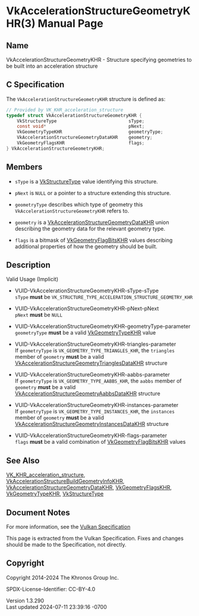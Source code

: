 # VkAccelerationStructureGeometryKHR(3) Manual Page

## Name

VkAccelerationStructureGeometryKHR - Structure specifying geometries to
be built into an acceleration structure



## <a href="#_c_specification" class="anchor"></a>C Specification

The `VkAccelerationStructureGeometryKHR` structure is defined as:

``` c
// Provided by VK_KHR_acceleration_structure
typedef struct VkAccelerationStructureGeometryKHR {
    VkStructureType                           sType;
    const void*                               pNext;
    VkGeometryTypeKHR                         geometryType;
    VkAccelerationStructureGeometryDataKHR    geometry;
    VkGeometryFlagsKHR                        flags;
} VkAccelerationStructureGeometryKHR;
```

## <a href="#_members" class="anchor"></a>Members

- `sType` is a [VkStructureType](https://registry.khronos.org/vulkan/specs/1.3-extensions/man/html/VkStructureType.html) value identifying
  this structure.

- `pNext` is `NULL` or a pointer to a structure extending this
  structure.

- `geometryType` describes which type of geometry this
  `VkAccelerationStructureGeometryKHR` refers to.

- `geometry` is a
  [VkAccelerationStructureGeometryDataKHR](https://registry.khronos.org/vulkan/specs/1.3-extensions/man/html/VkAccelerationStructureGeometryDataKHR.html)
  union describing the geometry data for the relevant geometry type.

- `flags` is a bitmask of
  [VkGeometryFlagBitsKHR](https://registry.khronos.org/vulkan/specs/1.3-extensions/man/html/VkGeometryFlagBitsKHR.html) values describing
  additional properties of how the geometry should be built.

## <a href="#_description" class="anchor"></a>Description

Valid Usage (Implicit)

- <a href="#VUID-VkAccelerationStructureGeometryKHR-sType-sType"
  id="VUID-VkAccelerationStructureGeometryKHR-sType-sType"></a>
  VUID-VkAccelerationStructureGeometryKHR-sType-sType  
  `sType` **must** be
  `VK_STRUCTURE_TYPE_ACCELERATION_STRUCTURE_GEOMETRY_KHR`

- <a href="#VUID-VkAccelerationStructureGeometryKHR-pNext-pNext"
  id="VUID-VkAccelerationStructureGeometryKHR-pNext-pNext"></a>
  VUID-VkAccelerationStructureGeometryKHR-pNext-pNext  
  `pNext` **must** be `NULL`

- <a
  href="#VUID-VkAccelerationStructureGeometryKHR-geometryType-parameter"
  id="VUID-VkAccelerationStructureGeometryKHR-geometryType-parameter"></a>
  VUID-VkAccelerationStructureGeometryKHR-geometryType-parameter  
  `geometryType` **must** be a valid
  [VkGeometryTypeKHR](https://registry.khronos.org/vulkan/specs/1.3-extensions/man/html/VkGeometryTypeKHR.html) value

- <a href="#VUID-VkAccelerationStructureGeometryKHR-triangles-parameter"
  id="VUID-VkAccelerationStructureGeometryKHR-triangles-parameter"></a>
  VUID-VkAccelerationStructureGeometryKHR-triangles-parameter  
  If `geometryType` is `VK_GEOMETRY_TYPE_TRIANGLES_KHR`, the `triangles`
  member of `geometry` **must** be a valid
  [VkAccelerationStructureGeometryTrianglesDataKHR](https://registry.khronos.org/vulkan/specs/1.3-extensions/man/html/VkAccelerationStructureGeometryTrianglesDataKHR.html)
  structure

- <a href="#VUID-VkAccelerationStructureGeometryKHR-aabbs-parameter"
  id="VUID-VkAccelerationStructureGeometryKHR-aabbs-parameter"></a>
  VUID-VkAccelerationStructureGeometryKHR-aabbs-parameter  
  If `geometryType` is `VK_GEOMETRY_TYPE_AABBS_KHR`, the `aabbs` member
  of `geometry` **must** be a valid
  [VkAccelerationStructureGeometryAabbsDataKHR](https://registry.khronos.org/vulkan/specs/1.3-extensions/man/html/VkAccelerationStructureGeometryAabbsDataKHR.html)
  structure

- <a href="#VUID-VkAccelerationStructureGeometryKHR-instances-parameter"
  id="VUID-VkAccelerationStructureGeometryKHR-instances-parameter"></a>
  VUID-VkAccelerationStructureGeometryKHR-instances-parameter  
  If `geometryType` is `VK_GEOMETRY_TYPE_INSTANCES_KHR`, the `instances`
  member of `geometry` **must** be a valid
  [VkAccelerationStructureGeometryInstancesDataKHR](https://registry.khronos.org/vulkan/specs/1.3-extensions/man/html/VkAccelerationStructureGeometryInstancesDataKHR.html)
  structure

- <a href="#VUID-VkAccelerationStructureGeometryKHR-flags-parameter"
  id="VUID-VkAccelerationStructureGeometryKHR-flags-parameter"></a>
  VUID-VkAccelerationStructureGeometryKHR-flags-parameter  
  `flags` **must** be a valid combination of
  [VkGeometryFlagBitsKHR](https://registry.khronos.org/vulkan/specs/1.3-extensions/man/html/VkGeometryFlagBitsKHR.html) values

## <a href="#_see_also" class="anchor"></a>See Also

[VK_KHR_acceleration_structure](https://registry.khronos.org/vulkan/specs/1.3-extensions/man/html/VK_KHR_acceleration_structure.html),
[VkAccelerationStructureBuildGeometryInfoKHR](https://registry.khronos.org/vulkan/specs/1.3-extensions/man/html/VkAccelerationStructureBuildGeometryInfoKHR.html),
[VkAccelerationStructureGeometryDataKHR](https://registry.khronos.org/vulkan/specs/1.3-extensions/man/html/VkAccelerationStructureGeometryDataKHR.html),
[VkGeometryFlagsKHR](https://registry.khronos.org/vulkan/specs/1.3-extensions/man/html/VkGeometryFlagsKHR.html),
[VkGeometryTypeKHR](https://registry.khronos.org/vulkan/specs/1.3-extensions/man/html/VkGeometryTypeKHR.html),
[VkStructureType](https://registry.khronos.org/vulkan/specs/1.3-extensions/man/html/VkStructureType.html)

## <a href="#_document_notes" class="anchor"></a>Document Notes

For more information, see the <a
href="https://registry.khronos.org/vulkan/specs/1.3-extensions/html/vkspec.html#VkAccelerationStructureGeometryKHR"
target="_blank" rel="noopener">Vulkan Specification</a>

This page is extracted from the Vulkan Specification. Fixes and changes
should be made to the Specification, not directly.

## <a href="#_copyright" class="anchor"></a>Copyright

Copyright 2014-2024 The Khronos Group Inc.

SPDX-License-Identifier: CC-BY-4.0

Version 1.3.290  
Last updated 2024-07-11 23:39:16 -0700
